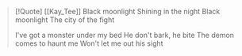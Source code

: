 > [!Quote] [[Kay_Tee]]
> Black moonlight
> Shining in the night
> Black moonlight
> The city of the fight
>
> I've got a monster under my bed
> He don't bark, he bite
> The demon comes to haunt me
> Won't let me out his sight
